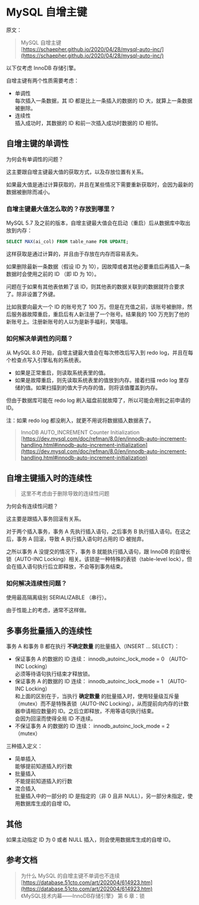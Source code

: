 # MySQL 自增主键


原文：
> MySQL 自增主键  
> [https://schaepher.github.io/2020/04/28/mysql-auto-inc/](https://schaepher.github.io/2020/04/28/mysql-auto-inc/)

以下仅考虑 InnoDB 存储引擎。

自增主键有两个性质需要考虑：  

- 单调性  
    每次插入一条数据，其 ID 都是比上一条插入的数据的 ID 大，就算上一条数据被删除。
- 连续性  
    插入成功时，其数据的 ID 和前一次插入成功时数据的 ID 相邻。

<!-- more -->

## 自增主键的单调性

为何会有单调性的问题？

这主要跟自增主键最大值的获取方式，以及存放位置有关系。

如果最大值是通过计算获取的，并且在某些情况下需要重新获取时，会因为最新的数据被删除而减小。

### 自增主键最大值怎么取的？存放到哪里？

MySQL 5.7 及之前的版本，自增主键最大值会在启动（重启）后从数据库中取出放到内存：  

```sql
SELECT MAX(ai_col) FROM table_name FOR UPDATE; 
```

这样获取是通过计算的，并且由于存放在内存而容易丢失。

如果删除最新一条数据（假设 ID 为 10），因故障或者其他必要重启后再插入一条数据时会使用之前的 ID （即 ID 为 10）。

问题在于如果有其他表依赖了该 ID，则其他表的数据关联到的数据就符合要求了。除非设置了外键。

比如我要向最大一个 ID 的账号充了 100 万。但是在充值之前，该账号被删除，然后服务器故障重启，重启后有人新注册了一个账号。结果我的 100 万充到了他的新账号上。注册新账号的人以为是新手福利，笑嘻嘻。

### 如何解决单调性的问题？

从 MySQL 8.0 开始，自增主键最大值会在每次修改后写入到 redo log，并且在每个检查点写入引擎私有的系统表。  

- 如果是正常重启，则读取系统表里的值。
- 如果是故障重启，则先读取系统表里的值放到内存。接着扫描 redo log 里存储的值。如果扫描到的值大于内存的值，则将该值覆盖到内存。

但由于数据库可能在 redo log 刷入磁盘前就故障了，所以可能会用到之前申请的 ID。  

注：如果 redo log 都没刷入，就更不用说将数据插入数据表了。  

> InnoDB AUTO_INCREMENT Counter Initialization  
> [https://dev.mysql.com/doc/refman/8.0/en/innodb-auto-increment-handling.html#innodb-auto-increment-initialization](https://dev.mysql.com/doc/refman/8.0/en/innodb-auto-increment-handling.html#innodb-auto-increment-initialization)

## 自增主键插入时的连续性

> 这里不考虑由于删除导致的连续性问题

为何会有连续性问题？

这主要是跟插入事务回滚有关系。

对于两个插入事务，事务 A 先执行插入语句，之后事务 B 执行插入语句。在这之后，事务 A 回滚，导致 A 执行插入语句时占用的 ID 被抛弃。

之所以事务 A 没提交的情况下，事务 B 就能执行插入语句，跟 InnoDB 的自增长锁（AUTO-INC Locking）相关。该锁是一种特殊的表锁（table-level lock），但会在插入语句执行后立即释放，不会等到事务结束。

### 如何解决连续性问题？

使用最高隔离级别 SERIALIZABLE （串行）。

由于性能上的考虑，通常不这样做。

## 多事务批量插入的连续性

事务 A 和事务 B 都在执行 **不确定数量** 的批量插入（INSERT ... SELECT）：

- 保证事务 A 的数据的 ID 连续： innodb_autoinc_lock_mode = 0 （AUTO-INC Locking）  
    必须等待语句执行结束才释放锁。
- 保证事务 A 的数据的 ID 连续： innodb_autoinc_lock_mode = 1 （AUTO-INC Locking）  
    和上面的区别在于，当执行 **确定数量** 的批量插入时，使用轻量级互斥量（mutex）而不是特殊表锁（AUTO-INC Locking），从而提前向内存的计数器申请相应数量的 ID。之后立即释放，不用等语句执行结束。  
    会因为回滚而使得全局 ID 不连续。
- 不保证事务 A 的数据的 ID 连续： innodb_autoinc_lock_mode = 2 （mutex）

三种插入定义：  

- 简单插入  
    能够提前知道插入的行数
- 批量插入  
    不能提前知道插入的行数
- 混合插入  
    批量插入中的一部分的 ID 是指定的（非 0 且非 NULL），另一部分未指定，使用数据库生成的自增 ID。

## 其他

如果主动指定 ID 为 0 或者 NULL 插入，则会使用数据库生成的自增 ID。

## 参考文档

> 为什么 MySQL 的自增主键不单调也不连续  
> [https://database.51cto.com/art/202004/614923.htm](https://database.51cto.com/art/202004/614923.htm)  
> 《MySQL技术内幕——InnoDB存储引擎》 第 6 章：锁  

